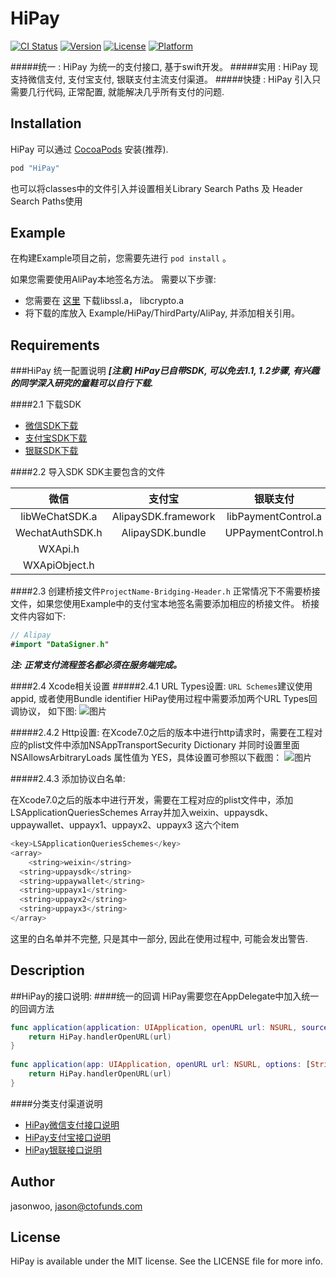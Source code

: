 # HiPay

[![CI Status](http://img.shields.io/travis/jasonwoo/HiPay.svg?style=flat)](https://travis-ci.org/jasonwoo/HiPay)
[![Version](https://img.shields.io/cocoapods/v/HiPay.svg?style=flat)](http://cocoapods.org/pods/HiPay)
[![License](https://img.shields.io/cocoapods/l/HiPay.svg?style=flat)](http://cocoapods.org/pods/HiPay)
[![Platform](https://img.shields.io/cocoapods/p/HiPay.svg?style=flat)](http://cocoapods.org/pods/HiPay)

#####统一 : HiPay 为统一的支付接口, 基于swift开发。 
#####实用 : HiPay 现支持微信支付, 支付宝支付, 银联支付主流支付渠道。
#####快捷 : HiPay 引入只需要几行代码, 正常配置, 就能解决几乎所有支付的问题.

## Installation

HiPay 可以通过 [CocoaPods](http://cocoapods.org) 安装(推荐). 
```ruby
pod "HiPay"
```
也可以将classes中的文件引入并设置相关Library Search Paths 及 Header Search Paths使用

## Example
在构建Example项目之前，您需要先进行 `pod install` 。

如果您需要使用AliPay本地签名方法。 需要以下步骤:
* 您需要在 [这里](https://github.com/wuyingminhui/HiPay/tree/master/Example/HiPay/ThirdParty/AliPay) 下载libssl.a， libcrypto.a
* 将下载的库放入 Example/HiPay/ThirdParty/AliPay, 并添加相关引用。

## Requirements
###HiPay 统一配置说明
***[注意] HiPay已自带SDK, 可以免去1.1, 1.2步骤, 有兴趣的同学深入研究的童鞋可以自行下载.***

####2.1 下载SDK
* [微信SDK下载](https://pay.weixin.qq.com/wiki/doc/api/app/app.php?chapter=11_1)
* [支付宝SDK下载](https://doc.open.alipay.com/doc2/detail?treeId=59&articleId=103563&docType=1)
* [银联SDK下载](https://open.unionpay.com/ajweb/help/file/toDetailPage?id=346&flag=2)

####2.2 导入SDK
SDK主要包含的文件

|微信            |支付宝              |银联支付            |
|:------:       |:------:           |:------:           |
|libWeChatSDK.a |AlipaySDK.framework|libPaymentControl.a|
|WechatAuthSDK.h|AlipaySDK.bundle   |UPPaymentControl.h |
|WXApi.h        |                   |                   |
|WXApiObject.h  |                   |                   |


####2.3 创建桥接文件`ProjectName-Bridging-Header.h`
正常情况下不需要桥接文件，如果您使用Example中的支付宝本地签名需要添加相应的桥接文件。
桥接文件内容如下:
```Swift
// Alipay
#import "DataSigner.h"
```
***注: 正常支付流程签名都必须在服务端完成。***

####2.4 Xcode相关设置
#####2.4.1 URL Types设置:
`URL Schemes`建议使用appid, 或者使用Bundle identifier
HiPay使用过程中需要添加两个URL Types回调协议， 如下图:
![图片](https://github.com/wuyingminhui/HiPay/blob/master/HiPay/Assets/url_scheme.png)

#####2.4.2 Http设置:
在Xcode7.0之后的版本中进行http请求时，需要在工程对应的plist文件中添加NSAppTransportSecurity  Dictionary 并同时设置里面NSAllowsArbitraryLoads 属性值为 YES，具体设置可参照以下截图：
![图片](https://github.com/wuyingminhui/HiPay/blob/master/HiPay/Assets/security.png)

#####2.4.3 添加协议白名单:

在Xcode7.0之后的版本中进行开发，需要在工程对应的plist文件中，添加LSApplicationQueriesSchemes  Array并加入weixin、uppaysdk、uppaywallet、uppayx1、uppayx2、uppayx3 这六个item
```Swift
<key>LSApplicationQueriesSchemes</key>
<array>
	<string>weixin</string>
  <string>uppaysdk</string>
  <string>uppaywallet</string>
  <string>uppayx1</string>
  <string>uppayx2</string>
  <string>uppayx3</string>
</array>
```
这里的白名单并不完整, 只是其中一部分, 因此在使用过程中, 可能会发出警告.

## Description
##HiPay的接口说明:
####统一的回调
HiPay需要您在AppDelegate中加入统一的回调方法

```Swift
func application(application: UIApplication, openURL url: NSURL, sourceApplication: String?, annotation: AnyObject) -> Bool {
    return HiPay.handlerOpenURL(url)
}
    
func application(app: UIApplication, openURL url: NSURL, options: [String : AnyObject]) -> Bool {
    return HiPay.handlerOpenURL(url)
}
```
####分类支付渠道说明
* [HiPay微信支付接口说明](https://github.com/wuyingminhui/HiPay/blob/master/HiPay/Classes/WxSDK/Guide.md)
* [HiPay支付宝接口说明](https://github.com/wuyingminhui/HiPay/tree/master/HiPay/Classes/AlipaySDk/Guide.md)
* [HiPay银联接口说明](https://github.com/wuyingminhui/HiPay/tree/master/HiPay/Classes/UPPaySDK/Guide.md)

## Author

jasonwoo, jason@ctofunds.com

## License

HiPay is available under the MIT license. See the LICENSE file for more info.

